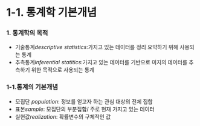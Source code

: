 # 1-1. 통계학 기본개념

### 1. 통계학의 목적

- 기술통계$descriptive\,\,statistics$:가지고 있는 데이터를 정리 요약하기 위해 사용되는 통계
- 추측통계$inferential \,\,statitics$:가지고 있는 데이터를 기반으로 미지의 데이터를 추측하기 위한 목적으로 사용되는 통계

### 1-1.통계의 기본개념

- 모집단 $population$: 정보를 얻고자 하는 관심 대상의 전체 집합
- 표본$sample$: 모집단의 부분집합/ 주로 현재 가지고 있는 데이터
- 실현값$realization$: 확률변수의 구체적인 값
